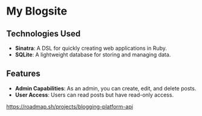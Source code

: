 # My Blogsite

## Technologies Used

- **Sinatra**: A DSL for quickly creating web applications in Ruby.
- **SQLite**: A lightweight database for storing and managing data.

## Features

- **Admin Capabilities**: As an admin, you can create, edit, and delete posts.
- **User Access**: Users can read posts but have read-only access.

https://roadmap.sh/projects/blogging-platform-api
